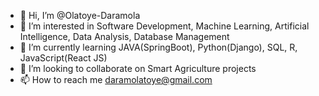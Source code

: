 - 👋 Hi, I’m @Olatoye-Daramola
- 👀 I’m interested in Software Development, Machine Learning, Artificial Intelligence, Data Analysis, Database Management
- 🌱 I’m currently learning JAVA(SpringBoot), Python(Django), SQL, R, JavaScript(React JS)
- 💞️ I’m looking to collaborate on Smart Agriculture projects
- 📫 How to reach me daramolatoye@gmail.com

<!---
Olatoye-Daramola/Olatoye-Daramola is a ✨ special ✨ repository because its `README.md` (this file) appears on your GitHub profile.
You can click the Preview link to take a look at your changes.
--->
